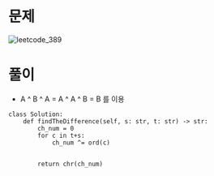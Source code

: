 # 문제
![leetcode_389](https://user-images.githubusercontent.com/51700219/81493679-677e9c80-92dd-11ea-821e-b5150f3e6938.png)
# 풀이
- A ^ B ^ A = A ^ A ^ B = B 를 이용
```python3
class Solution:
    def findTheDifference(self, s: str, t: str) -> str:
        ch_num = 0
        for c in t+s:
            ch_num ^= ord(c)
        
        
        return chr(ch_num)
```
